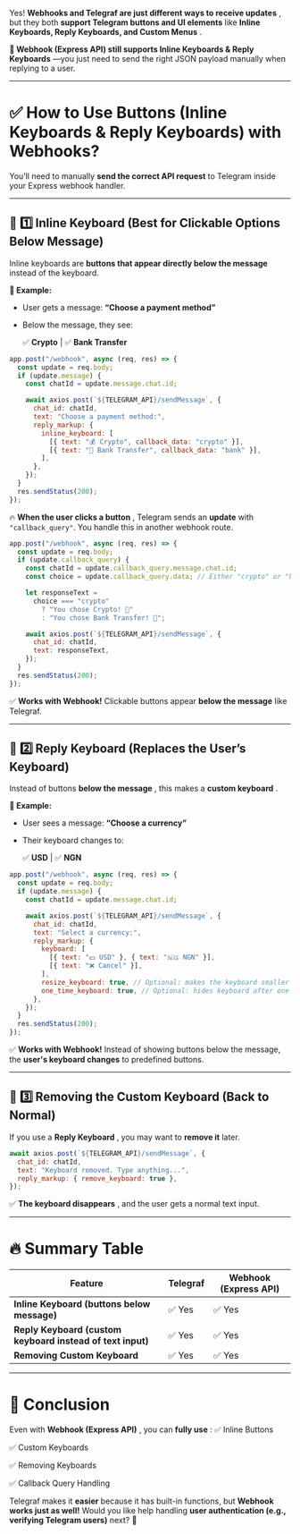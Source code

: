 Yes! **Webhooks and Telegraf are just different ways to receive updates** , but they both **support Telegram buttons and UI elements** like **Inline Keyboards, Reply Keyboards, and Custom Menus** .

**🔹 Webhook (Express API) still supports Inline Keyboards & Reply Keyboards** —you just need to send the right JSON payload manually when replying to a user.

---

# **✅ How to Use Buttons (Inline Keyboards & Reply Keyboards) with Webhooks?**

You’ll need to manually **send the correct API request** to Telegram inside your Express webhook handler.

---

## **🎯 1️⃣ Inline Keyboard (Best for Clickable Options Below Message)**

Inline keyboards are **buttons that appear directly below the message** instead of the keyboard.

**📌 Example:**

- User gets a message: **“Choose a payment method”**
- Below the message, they see:

  ✅ **Crypto** | ✅ **Bank Transfer**

```javascript
app.post("/webhook", async (req, res) => {
  const update = req.body;
  if (update.message) {
    const chatId = update.message.chat.id;

    await axios.post(`${TELEGRAM_API}/sendMessage`, {
      chat_id: chatId,
      text: "Choose a payment method:",
      reply_markup: {
        inline_keyboard: [
          [{ text: "💰 Crypto", callback_data: "crypto" }],
          [{ text: "🏦 Bank Transfer", callback_data: "bank" }],
        ],
      },
    });
  }
  res.sendStatus(200);
});
```

🔥 **When the user clicks a button** , Telegram sends an **update** with `"callback_query"`. You handle this in another webhook route.

```javascript
app.post("/webhook", async (req, res) => {
  const update = req.body;
  if (update.callback_query) {
    const chatId = update.callback_query.message.chat.id;
    const choice = update.callback_query.data; // Either "crypto" or "bank"

    let responseText =
      choice === "crypto"
        ? "You chose Crypto! 🚀"
        : "You chose Bank Transfer! 🏦";

    await axios.post(`${TELEGRAM_API}/sendMessage`, {
      chat_id: chatId,
      text: responseText,
    });
  }
  res.sendStatus(200);
});
```

✅ **Works with Webhook!** Clickable buttons appear **below the message** like Telegraf.

---

## **🎯 2️⃣ Reply Keyboard (Replaces the User’s Keyboard)**

Instead of buttons **below the message** , this makes a **custom keyboard** .

**📌 Example:**

- User sees a message: **“Choose a currency”**
- Their keyboard changes to:

  ✅ **USD** | ✅ **NGN**

```javascript
app.post("/webhook", async (req, res) => {
  const update = req.body;
  if (update.message) {
    const chatId = update.message.chat.id;

    await axios.post(`${TELEGRAM_API}/sendMessage`, {
      chat_id: chatId,
      text: "Select a currency:",
      reply_markup: {
        keyboard: [
          [{ text: "💵 USD" }, { text: "🇳🇬 NGN" }],
          [{ text: "❌ Cancel" }],
        ],
        resize_keyboard: true, // Optional: makes the keyboard smaller
        one_time_keyboard: true, // Optional: hides keyboard after one use
      },
    });
  }
  res.sendStatus(200);
});
```

✅ **Works with Webhook!** Instead of showing buttons below the message, the **user's keyboard changes** to predefined buttons.

---

## **🎯 3️⃣ Removing the Custom Keyboard (Back to Normal)**

If you use a **Reply Keyboard** , you may want to **remove it** later.

```javascript
await axios.post(`${TELEGRAM_API}/sendMessage`, {
  chat_id: chatId,
  text: "Keyboard removed. Type anything...",
  reply_markup: { remove_keyboard: true },
});
```

✅ **The keyboard disappears** , and the user gets a normal text input.

---

# **🔥 Summary Table**

| Feature                                                    | Telegraf | Webhook (Express API) |
| ---------------------------------------------------------- | -------- | --------------------- |
| **Inline Keyboard (buttons below message)**                | ✅ Yes   | ✅ Yes                |
| **Reply Keyboard (custom keyboard instead of text input)** | ✅ Yes   | ✅ Yes                |
| **Removing Custom Keyboard**                               | ✅ Yes   | ✅ Yes                |

---

# **🚀 Conclusion**

Even with **Webhook (Express API)** , you can **fully use** :
✅ Inline Buttons

✅ Custom Keyboards

✅ Removing Keyboards

✅ Callback Query Handling

Telegraf makes it **easier** because it has built-in functions, but **Webhook works just as well!** Would you like help handling **user authentication (e.g., verifying Telegram users)** next? 🚀
